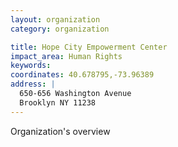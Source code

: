 ```yaml
---
layout: organization
category: organization

title: Hope City Empowerment Center
impact_area: Human Rights
keywords: 
coordinates: 40.678795,-73.96389
address: |
  650-656 Washington Avenue
  Brooklyn NY 11238
---
```

Organization's overview
